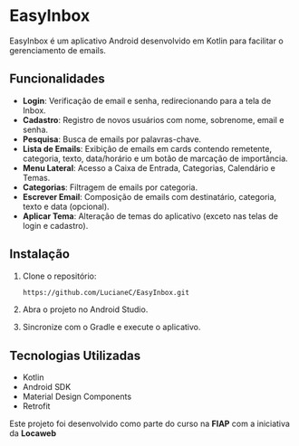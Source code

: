 # EasyInbox

EasyInbox é um aplicativo Android desenvolvido em Kotlin para facilitar o gerenciamento de emails.

## Funcionalidades

- **Login**: Verificação de email e senha, redirecionando para a tela de Inbox.
- **Cadastro**: Registro de novos usuários com nome, sobrenome, email e senha.
- **Pesquisa**: Busca de emails por palavras-chave.
- **Lista de Emails**: Exibição de emails em cards contendo remetente, categoria, texto, data/horário e um botão de marcação de importância.
- **Menu Lateral**: Acesso a Caixa de Entrada, Categorias, Calendário e Temas.
- **Categorias**: Filtragem de emails por categoria.
- **Escrever Email**: Composição de emails com destinatário, categoria, texto e data (opcional).
- **Aplicar Tema**: Alteração de temas do aplicativo (exceto nas telas de login e cadastro).

## Instalação

1. Clone o repositório:

    ```bash
    https://github.com/LucianeC/EasyInbox.git
    ```

2. Abra o projeto no Android Studio.

3. Sincronize com o Gradle e execute o aplicativo.

## Tecnologias Utilizadas

- Kotlin
- Android SDK
- Material Design Components
- Retrofit 

Este projeto foi desenvolvido como parte do curso na **FIAP** com a iniciativa da **Locaweb** 
